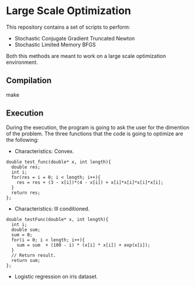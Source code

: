 # Large Scale Optimization

This repository contains a set of scripts to perform:

* Stochastic Conjugate Gradient Truncated Newton
* Stochastic Limited Memory BFGS

Both this methods are meant to work on a large scale optimization environment.

## Compilation

make

## Execution

During the execution, the program is going to ask the user for the dimention of the problem. The three functions that the code is going to optimize are the following:


* Characteristics: Convex.

```
double test_func(double* x, int length){
  double res;
  int i;
  for(res = i = 0; i < length; i++){
    res = res + (3 - x[i])*(4 - x[i]) + x[i]*x[i]*x[i]*x[i];
  }
  return res;
};
```

* Characteristics: Ill conditioned.

```
double testFunc(double* x, int length){
  int i;
  double sum;
  sum = 0;
  for(i = 0; i < length; i++){
    sum = sum  + (100 - i) * (x[i] * x[i]) + exp(x[i]);
  }
  // Return result.
  return sum;
};
```

* Logistic regression on iris dataset.

